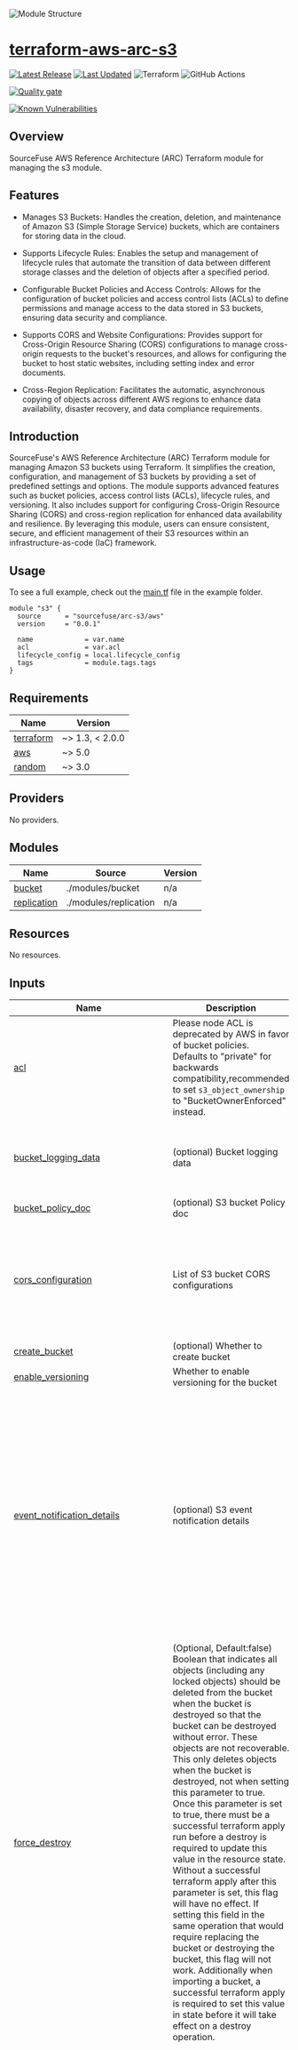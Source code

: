 ![Module Structure](./static/s3.png)

# [terraform-aws-arc-s3](https://github.com/sourcefuse/terraform-aws-arc-s3)

<a href="https://github.com/sourcefuse/terraform-aws-arc-s3/releases/latest"><img src="https://img.shields.io/github/release/sourcefuse/terraform-aws-arc-s3.svg?style=for-the-badge" alt="Latest Release"/></a> <a href="https://github.com/sourcefuse/terraform-aws-arc-s3/commits"><img src="https://img.shields.io/github/last-commit/sourcefuse/terraform-aws-arc-s3.svg?style=for-the-badge" alt="Last Updated"/></a> ![Terraform](https://img.shields.io/badge/terraform-%235835CC.svg?style=for-the-badge&logo=terraform&logoColor=white) ![GitHub Actions](https://img.shields.io/badge/github%20actions-%232671E5.svg?style=for-the-badge&logo=githubactions&logoColor=white)

[![Quality gate](https://sonarcloud.io/api/project_badges/quality_gate?project=sourcefuse_terraform-aws-arc-s3&token=3c75a1b94d1b6ab3f1b98785e484d5ede197851e)](https://sonarcloud.io/summary/new_code?id=sourcefuse_terraform-aws-arc-s3)

[![Known Vulnerabilities](https://github.com/sourcefuse/terraform-aws-arc-s3/actions/workflows/snyk.yaml/badge.svg)](https://github.com/sourcefuse/terraform-aws-arc-s3/actions/workflows/snyk.yaml)

## Overview

SourceFuse AWS Reference Architecture (ARC) Terraform module for managing the s3 module.

## Features
- Manages S3 Buckets: Handles the creation, deletion, and maintenance of Amazon S3 (Simple Storage Service) buckets, which are containers for storing data in the cloud.

- Supports Lifecycle Rules: Enables the setup and management of lifecycle rules that automate the transition of data between different storage classes and the deletion of objects after a specified period.

- Configurable Bucket Policies and Access Controls: Allows for the configuration of bucket policies and access control lists (ACLs) to define permissions and manage access to the data stored in S3 buckets, ensuring data security and compliance.

- Supports CORS and Website Configurations: Provides support for Cross-Origin Resource Sharing (CORS) configurations to manage cross-origin requests to the bucket's resources, and allows for configuring the bucket to host static websites, including setting index and error documents.

- Cross-Region Replication: Facilitates the automatic, asynchronous copying of objects across different AWS regions to enhance data availability, disaster recovery, and data compliance requirements.

## Introduction

SourceFuse's AWS Reference Architecture (ARC) Terraform module for managing Amazon S3 buckets using Terraform. It simplifies the creation, configuration, and management of S3 buckets by providing a set of predefined settings and options. The module supports advanced features such as bucket policies, access control lists (ACLs), lifecycle rules, and versioning. It also includes support for configuring Cross-Origin Resource Sharing (CORS) and cross-region replication for enhanced data availability and resilience. By leveraging this module, users can ensure consistent, secure, and efficient management of their S3 resources within an infrastructure-as-code (IaC) framework.

## Usage

To see a full example, check out the [main.tf](./example/main.tf) file in the example folder.  

```hcl
module "s3" {
  source      = "sourcefuse/arc-s3/aws"
  version     = "0.0.1"

  name             = var.name
  acl              = var.acl
  lifecycle_config = local.lifecycle_config
  tags             = module.tags.tags
}

```

<!-- BEGINNING OF PRE-COMMIT-TERRAFORM DOCS HOOK -->
## Requirements

| Name | Version |
|------|---------|
| <a name="requirement_terraform"></a> [terraform](#requirement\_terraform) | ~> 1.3, < 2.0.0 |
| <a name="requirement_aws"></a> [aws](#requirement\_aws) | ~> 5.0 |
| <a name="requirement_random"></a> [random](#requirement\_random) | ~> 3.0 |

## Providers

No providers.

## Modules

| Name | Source | Version |
|------|--------|---------|
| <a name="module_bucket"></a> [bucket](#module\_bucket) | ./modules/bucket | n/a |
| <a name="module_replication"></a> [replication](#module\_replication) | ./modules/replication | n/a |

## Resources

No resources.

## Inputs

| Name | Description | Type | Default | Required |
|------|-------------|------|---------|:--------:|
| <a name="input_acl"></a> [acl](#input\_acl) | Please node ACL is deprecated by AWS in favor of bucket policies.<br>Defaults to "private" for backwards compatibility,recommended to set `s3_object_ownership` to "BucketOwnerEnforced" instead. | `string` | `"private"` | no |
| <a name="input_bucket_logging_data"></a> [bucket\_logging\_data](#input\_bucket\_logging\_data) | (optional) Bucket logging data | <pre>object({<br>    enable        = optional(bool, false)<br>    target_bucket = optional(string, null)<br>    target_prefix = optional(string, null)<br>  })</pre> | <pre>{<br>  "enable": false,<br>  "target_bucket": null,<br>  "target_prefix": null<br>}</pre> | no |
| <a name="input_bucket_policy_doc"></a> [bucket\_policy\_doc](#input\_bucket\_policy\_doc) | (optional) S3 bucket Policy doc | `string` | `null` | no |
| <a name="input_cors_configuration"></a> [cors\_configuration](#input\_cors\_configuration) | List of S3 bucket CORS configurations | <pre>list(object({<br>    id              = optional(string)<br>    allowed_headers = optional(list(string))<br>    allowed_methods = optional(list(string))<br>    allowed_origins = optional(list(string))<br>    expose_headers  = optional(list(string))<br>    max_age_seconds = optional(number)<br>  }))</pre> | `[]` | no |
| <a name="input_create_bucket"></a> [create\_bucket](#input\_create\_bucket) | (optional) Whether to create bucket | `bool` | `true` | no |
| <a name="input_enable_versioning"></a> [enable\_versioning](#input\_enable\_versioning) | Whether to enable versioning for the bucket | `bool` | `true` | no |
| <a name="input_event_notification_details"></a> [event\_notification\_details](#input\_event\_notification\_details) | (optional) S3 event notification details | <pre>object({<br>    enabled = bool<br>    lambda_list = optional(list(object({<br>      lambda_function_arn = string<br>      events              = optional(list(string), ["s3:ObjectCreated:*"])<br>      filter_prefix       = string<br>      filter_suffix       = string<br>    })), [])<br><br>    queue_list = optional(list(object({<br>      queue_arn = string<br>      events    = optional(list(string), ["s3:ObjectCreated:*"])<br>    })), [])<br><br>    topic_list = optional(list(object({<br>      topic_arn = string<br>      events    = optional(list(string), ["s3:ObjectCreated:*"])<br>    })), [])<br><br>  })</pre> | <pre>{<br>  "enabled": false<br>}</pre> | no |
| <a name="input_force_destroy"></a> [force\_destroy](#input\_force\_destroy) | (Optional, Default:false) Boolean that indicates all objects (including any locked objects) should be deleted from the bucket when the bucket is destroyed so that the bucket can be destroyed without error. These objects are not recoverable. This only deletes objects when the bucket is destroyed, not when setting this parameter to true. Once this parameter is set to true, there must be a successful terraform apply run before a destroy is required to update this value in the resource state. Without a successful terraform apply after this parameter is set, this flag will have no effect. If setting this field in the same operation that would require replacing the bucket or destroying the bucket, this flag will not work. Additionally when importing a bucket, a successful terraform apply is required to set this value in state before it will take effect on a destroy operation. | `bool` | `false` | no |
| <a name="input_lifecycle_config"></a> [lifecycle\_config](#input\_lifecycle\_config) | (optional) S3 Lifecycle configuration | <pre>object({<br>    enabled = bool<br><br>    expected_bucket_owner = optional(string, null)<br><br>    rules = list(object({<br>      id = string<br><br>      expiration = optional(object({<br>        date                         = optional(string, null)<br>        days                         = optional(string, null)<br>        expired_object_delete_marker = optional(bool, false)<br>      }), null)<br>      transition = optional(object({<br>        date          = string<br>        days          = number<br>        storage_class = string<br>      }), null)<br>      noncurrent_version_expiration = optional(object({<br>        newer_noncurrent_versions = number<br>        noncurrent_days           = number<br>      }), null)<br>      noncurrent_version_transition = optional(object({<br>        newer_noncurrent_versions = number<br>        noncurrent_days           = number<br>        storage_class             = string<br>      }), null)<br><br>      filter = optional(object({<br>        object_size_greater_than = string<br>        object_size_less_than    = string<br>        prefix                   = string<br>        tags                     = map(string)<br>      }), null)<br><br><br>    }))<br><br>  })</pre> | <pre>{<br>  "enabled": false,<br>  "rules": []<br>}</pre> | no |
| <a name="input_name"></a> [name](#input\_name) | Bucket name. If provided, the bucket will be created with this name instead of generating the name from the context | `string` | n/a | yes |
| <a name="input_object_lock_config"></a> [object\_lock\_config](#input\_object\_lock\_config) | (optional) Object Lock configuration | <pre>object({<br>    mode = optional(string, "COMPLIANCE")<br>    days = optional(number, 30)<br>  })</pre> | <pre>{<br>  "days": 30,<br>  "mode": "COMPLIANCE"<br>}</pre> | no |
| <a name="input_object_lock_enabled"></a> [object\_lock\_enabled](#input\_object\_lock\_enabled) | (Optional, Forces new resource) Indicates whether this bucket has an Object Lock configuration enabled. Valid values are true or false. This argument is not supported in all regions or partitions. | `string` | `false` | no |
| <a name="input_object_ownership"></a> [object\_ownership](#input\_object\_ownership) | (Optional) Object ownership. Valid values: BucketOwnerPreferred, ObjectWriter or BucketOwnerEnforced<br> BucketOwnerPreferred - Objects uploaded to the bucket change ownership to the bucket owner if the objects are uploaded with the bucket-owner-full-control canned ACL.<br> ObjectWriter - Uploading account will own the object if the object is uploaded with the bucket-owner-full-control canned ACL.<br> BucketOwnerEnforced - Bucket owner automatically owns and has full control over every object in the bucket. ACLs no longer affect permissions to data in the S3 bucket. | `string` | `"BucketOwnerPreferred"` | no |
| <a name="input_public_access_config"></a> [public\_access\_config](#input\_public\_access\_config) | (Optional)<br>block\_public\_acls - Whether Amazon S3 should block public ACLs for this bucket. Defaults to false. Enabling this setting does not affect existing policies or ACLs. When set to true causes the following behavior:<br>  PUT Bucket acl and PUT Object acl calls will fail if the specified ACL allows public access.<br>  PUT Object calls will fail if the request includes an object ACL.<br>block\_public\_policy - Whether Amazon S3 should block public bucket policies for this bucket. Defaults to false. Enabling this setting does not affect the existing bucket policy.<br>  When set to true causes Amazon S3 to:<br>  Reject calls to PUT Bucket policy if the specified bucket policy allows public access.<br>ignore\_public\_acls - Whether Amazon S3 should block public bucket policies for this bucket. Defaults to false. Enabling this setting does not affect the existing bucket policy.<br>  When set to true causes Amazon S3 to:<br>  Reject calls to PUT Bucket policy if the specified bucket policy allows public access.<br>restrict\_public\_buckets - Whether Amazon S3 should block public bucket policies for this bucket. Defaults to false. Enabling this setting does not affect the existing bucket policy.<br>  When set to true causes Amazon S3 to:<br>  Reject calls to PUT Bucket policy if the specified bucket policy allows public access. | <pre>object({<br>    block_public_acls       = optional(bool, true)<br>    block_public_policy     = optional(bool, true)<br>    ignore_public_acls      = optional(bool, true)<br>    restrict_public_buckets = optional(bool, true)<br>  })</pre> | <pre>{<br>  "block_public_acls": true,<br>  "block_public_policy": true,<br>  "ignore_public_acls": true,<br>  "restrict_public_buckets": true<br>}</pre> | no |
| <a name="input_replication_config"></a> [replication\_config](#input\_replication\_config) | Replication configuration for S3 bucket | <pre>object({<br>    enable    = bool<br>    role_name = optional(string, null) // if null , it will create new role<br><br>    rules = list(object({<br>      id = optional(string, null) // if null "${var.source_bucket_name}-rule-index"<br>      filter = optional(list(object({<br>        prefix = optional(string, null)<br>        tags   = optional(map(string), {})<br>      })), [])<br><br>      delete_marker_replication = optional(string, "Enabled")<br><br>      source_selection_criteria = optional(object({<br>        replica_modifications = optional(object({<br>          status = optional(string, "Enabled")<br>        }))<br>        kms_key_id = optional(string, null)<br>        sse_kms_encrypted_objects = optional(object({<br>          status = optional(string, "Enabled")<br>        }))<br>      }))<br><br><br>      destinations = list(object({<br>        bucket        = string<br>        storage_class = optional(string, "STANDARD")<br>        encryption_configuration = optional(object({<br>          replica_kms_key_id = optional(string, null)<br>        }))<br>      }))<br>    }))<br><br>  })</pre> | <pre>{<br>  "enable": false,<br>  "role_name": null,<br>  "rules": []<br>}</pre> | no |
| <a name="input_server_side_encryption_config_data"></a> [server\_side\_encryption\_config\_data](#input\_server\_side\_encryption\_config\_data) | (optional) S3 encryption details | <pre>object({<br>    bucket_key_enabled = optional(bool, true)<br>    sse_algorithm      = optional(string, "AES256")<br>    kms_master_key_id  = optional(string, null)<br>  })</pre> | <pre>{<br>  "bucket_key_enabled": true,<br>  "kms_master_key_id": null,<br>  "sse_algorithm": "AES256"<br>}</pre> | no |
| <a name="input_tags"></a> [tags](#input\_tags) | Tags to assign the resources. | `map(string)` | `{}` | no |
| <a name="input_transfer_acceleration_enabled"></a> [transfer\_acceleration\_enabled](#input\_transfer\_acceleration\_enabled) | (optional) Whether to enable Trasfer accelaration | `bool` | `false` | no |

## Outputs

| Name | Description |
|------|-------------|
| <a name="output_bucket_arn"></a> [bucket\_arn](#output\_bucket\_arn) | Bucket ARN |
| <a name="output_bucket_id"></a> [bucket\_id](#output\_bucket\_id) | Bucket ID or Name |
| <a name="output_destination_buckets"></a> [destination\_buckets](#output\_destination\_buckets) | n/a |
| <a name="output_role_arn"></a> [role\_arn](#output\_role\_arn) | Role used to S3 replication |
<!-- END OF PRE-COMMIT-TERRAFORM DOCS HOOK -->

## Development

### Prerequisites

- [terraform](https://learn.hashicorp.com/terraform/getting-started/install#installing-terraform)
- [terraform-docs](https://github.com/segmentio/terraform-docs)
- [pre-commit](https://pre-commit.com/#install)
- [golang](https://golang.org/doc/install#install)
- [golint](https://github.com/golang/lint#installation)

### Configurations

- Configure pre-commit hooks
  ```sh
  pre-commit install
  ```

### Versioning

while Contributing or doing git commit please specify the breaking change in your commit message whether its major,minor or patch

For Example

```sh
git commit -m "your commit message #major"
```
By specifying this , it will bump the version and if you don't specify this in your commit message then by default it will consider patch and will bump that accordingly

### Tests
- Tests are available in `test` directory
- Configure the dependencies
  ```sh
  cd test/
  go mod init github.com/sourcefuse/terraform-aws-refarch-<module_name>
  go get github.com/gruntwork-io/terratest/modules/terraform
  ```
- Now execute the test  
  ```sh
  go test -timeout  30m
  ```

## Authors

This project is authored by:
- SourceFuse ARC Team
